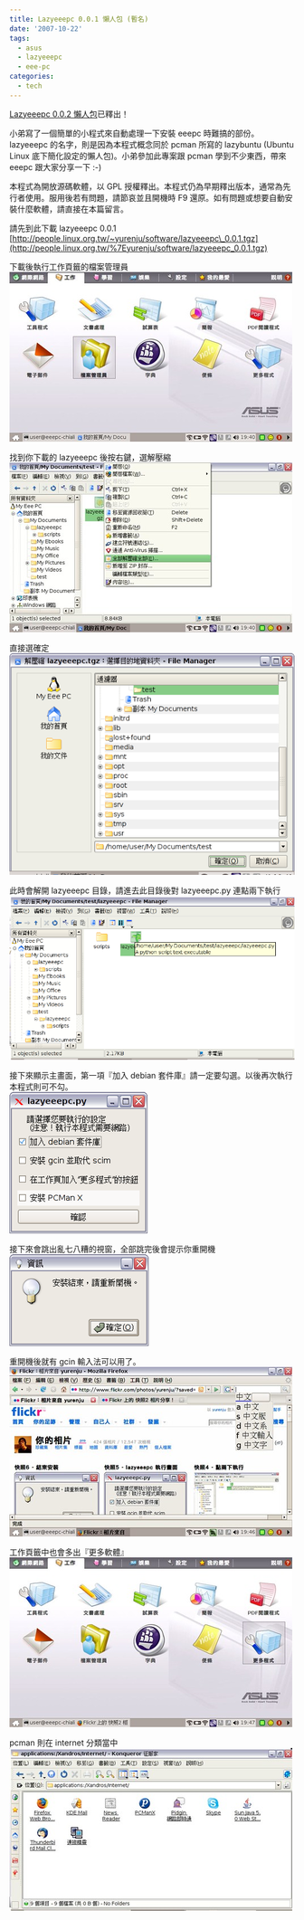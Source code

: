 ```yaml
---
title: Lazyeeepc 0.0.1 懶人包 (暫名)
date: '2007-10-22'
tags:
  - asus
  - lazyeeepc
  - eee-pc
categories:
  - tech
---
```

[Lazyeeepc 0.0.2 懶人包](http://yurinfore.blogspot.com/2007/10/lazyeeepc-002.html)已釋出！  
  
小弟寫了一個簡單的小程式來自動處理一下安裝 eeepc 時難搞的部份。lazyeeepc 的名字，則是因為本程式概念同於 pcman 所寫的 lazybuntu (Ubuntu Linux 底下簡化設定的懶人包)。小弟參加此專案跟 pcman 學到不少東西，帶來 eeepc 跟大家分享一下 :-)  
  
本程式為開放源碼軟體，以 GPL 授權釋出。本程式仍為早期釋出版本，通常為先行者使用。服用後若有問題，請節哀並且開機時 F9 還原。如有問題或想要自動安裝什麼軟體，請直接在本篇留言。[](http://www.linux.org.tw/)  
  
請先到此下載 lazyeeepc 0.0.1  
[http://people.linux.org.tw/~yurenju/software/lazyeeepc\_0.0.1.tgz](http://people.linux.org.tw/%7Eyurenju/software/lazyeeepc_0.0.1.tgz)  
  
下載後執行工作頁籤的檔案管理員  
[![快照1 - 選擇檔案管理員](images/0.jpg)](http://www.flickr.com/photos/yurenju/1688754319/ "相片分享")  
  
找到你下載的 lazyeeepc 後按右鍵，選解壓縮  
[![快照2 - 全部解壓縮全部](images/1.jpg)](http://www.flickr.com/photos/yurenju/1688754325/ "相片分享")  
  
直接選確定  
[![快照3 - 按確定](images/2.png)](http://www.flickr.com/photos/yurenju/1688754365/ "相片分享")  
  
此時會解開 lazyeeepc 目錄，請進去此目錄後對 lazyeeepc.py 連點兩下執行  
[![快照4 - 點兩下執行](images/3.png)](http://www.flickr.com/photos/yurenju/1688754371/ "相片分享")  
  
接下來顯示主畫面，第一項『加入 debian 套件庫』請一定要勾選。以後再次執行本程式則可不勾。  
[![快照5 - lazyeeepc 執行畫面](images/4.png)](http://www.flickr.com/photos/yurenju/1688754385/ "相片分享")  
  
接下來會跳出亂七八糟的視窗，全部跳完後會提示你重開機  
[![快照6 - 結束安裝](images/5.png)](http://www.flickr.com/photos/yurenju/1688754395/ "相片分享")  
  
重開機後就有 gcin 輸入法可以用了。  
[![快照7 - gcin](images/6.jpg)](http://www.flickr.com/photos/yurenju/1689670374/ "相片分享")  
  
工作頁籤中也會多出『更多軟體』  
[![快照8 - 更多程式](images/7.jpg)](http://www.flickr.com/photos/yurenju/1689670378/ "相片分享")  
  
pcman 則在 internet 分類當中  
[![快照9 - pcmanx 位置](images/8.jpg)](http://www.flickr.com/photos/yurenju/1689670386/ "相片分享")